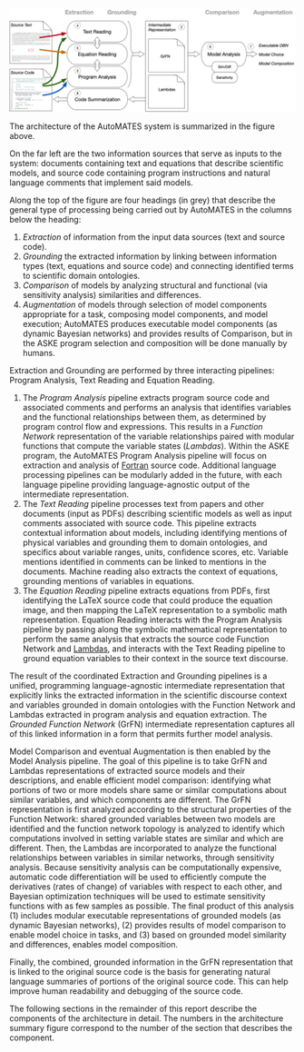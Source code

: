 ![](figs/20181129_architecture_numbered.png)

The architecture of the AutoMATES system is summarized in the figure
above.

On the far left are the two information sources that serve as inputs to
the system: documents containing text and equations that describe
scientific models, and source code containing program instructions and
natural language comments that implement said models.

Along the top of the figure are four headings (in grey) that describe
the general type of processing being carried out by AutoMATES in the
columns below the heading:

1. *Extraction* of information from the input data sources (text and
   source code).
2. *Grounding* the extracted information by linking between information
   types (text, equations and source code) and connecting identified
   terms to scientific domain ontologies.
3. *Comparison* of models by analyzing structural and functional (via
   sensitivity analysis) similarities and differences.
4. *Augmentation* of models through selection of model components
   appropriate for a task, composing model components, and model
   execution; AutoMATES produces executable model components (as dynamic
   Bayesian networks) and provides results of Comparison, but in the
   ASKE program selection and composition will be done manually by
   humans.

Extraction and Grounding are performed by three interacting pipelines:
Program Analysis, Text Reading and Equation Reading. 

1. The *Program Analysis* pipeline extracts program source code and
   associated comments and performs an analysis that identifies
   variables and the functional relationships between them, as
   determined by program control flow and expressions. This results in a
   *Function Network* representation of the variable relationships
   paired with modular functions that compute the variable states
   (*Lambdas*). Within the ASKE program, the AutoMATES Program Analysis
   pipeline will focus on extraction and analysis of
   [Fortran](https://en.wikipedia.org/wiki/Fortran) source code.
   Additional language processing pipelines can be modularly added in
   the future, with each language pipeline providing language-agnostic
   output of the intermediate representation.
2. The *Text Reading* pipeline processes text from papers and other
   documents (input as PDFs) describing scientific models as well as
   input comments associated with source code. This pipeline extracts
   contextual information about models, including identifying mentions
   of physical variables and grounding them to domain ontologies, and
   specifics about variable ranges, units, confidence scores, etc.
   Variable mentions identified in comments can be linked to mentions in
   the documents. Machine reading also extracts the context of
   equations, grounding mentions of variables in equations. 
3. The *Equation Reading* pipeline extracts equations from PDFs, first
   identifying the LaTeX source code that could produce the equation
   image, and then mapping the LaTeX representation to a symbolic math
   representation. Equation Reading interacts with the Program Analysis
   pipeline by passing along the symbolic mathematical representation to
   perform the same analysis that extracts the source code Function
   Network and [Lambdas], and interacts with the Text Reading pipeline
   to ground equation variables to their context in the source text
   discourse.

The result of the coordinated Extraction and Grounding pipelines is a
unified, programming language-agnostic intermediate representation that
explicitly links the extracted information in the scientific discourse
context and variables grounded in domain ontologies with the Function
Network and Lambdas extracted in program analysis and equation
extraction.  The *Grounded Function Network* (GrFN) intermediate
representation captures all of this linked information in a form that
permits further model analysis.

Model Comparison and eventual Augmentation is then enabled by the Model
Analysis pipeline. The goal of this pipeline is to take GrFN and Lambdas
representations of extracted source models and their descriptions, and
enable efficient model comparison: identifying what portions of two or
more models share same or similar computations about similar variables,
and which components are different. The GrFN representation is first
analyzed according to the structural properties of the Function Network:
shared grounded variables between two models are identified and the
function network topology is analyzed to identify which computations
involved in setting variable states are similar and which are different.
Then, the Lambdas are incorporated to analyze the functional
relationships between variables in similar networks, through sensitivity
analysis. Because sensitivity analysis can be computationally expensive,
automatic code differentiation will be used to efficiently compute the
derivatives (rates of change) of variables with respect to each other,
and Bayesian optimization techniques will be used to estimate
sensitivity functions with as few samples as possible. The final
product of this analysis (1) includes modular executable
representations of grounded models (as dynamic Bayesian networks), (2)
provides results of model comparison to enable model choice in tasks, and
(3) based on grounded model similarity and differences, enables model
composition.

Finally, the combined, grounded information in the GrFN representation
that is linked to the original source code is the basis for
generating natural language summaries of portions of the original source
code. This can help improve human readability and debugging of the
source code.

The following sections in the remainder of this report describe the
components of the architecture in detail. The numbers in the
architecture summary figure correspond to the number of the section
that describes the component.

[Lambdas]: https://en.wikipedia.org/wiki/Anonymous_function
